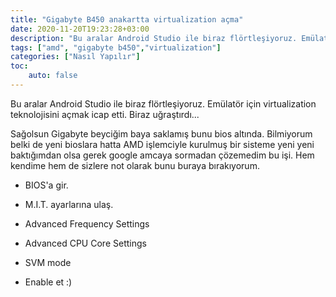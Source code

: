 ```yaml
---
title: "Gigabyte B450 anakartta virtualization açma"
date: 2020-11-20T19:23:28+03:00
description: "Bu aralar Android Studio ile biraz flörtleşiyoruz. Emülatör için virtualization teknolojisini açmak icap etti. Biraz uğraştırdı"
tags: ["amd", "gigabyte b450","virtualization"]
categories: ["Nasıl Yapılır"]
toc:
    auto: false
---
```


Bu aralar Android Studio ile biraz flörtleşiyoruz. Emülatör için virtualization teknolojisini açmak icap etti. Biraz uğraştırdı...

<!--more-->

Sağolsun Gigabyte beyciğim baya saklamış bunu bios altında. Bilmiyorum belki de yeni bioslara hatta AMD işlemciyle kurulmuş bir sisteme yeni yeni baktığımdan olsa gerek google amcaya sormadan çözemedim bu işi. Hem kendime hem de sizlere not olarak bunu buraya bırakıyorum.

* BIOS'a gir.

* M.I.T. ayarlarına ulaş.

* Advanced Frequency Settings

* Advanced CPU Core Settings

* SVM mode

* Enable et :)
